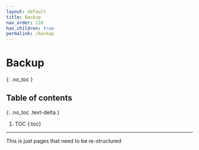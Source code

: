 ```yaml
---
layout: default
title: Backup
nav_order: 110
has_children: true
permalink: /backup
---
```

# Backup
{: .no_toc }

## Table of contents
{: .no_toc .text-delta }

1. TOC
{:toc}

---

This is just pages that need to be re-structured

